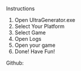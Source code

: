 Instructions

1. Open UltraGenerator.exe
2. Select Your Platform
3. Select Game
4. Open Logs 
5. Open your game
6. Done! Have Fun!

Github: 